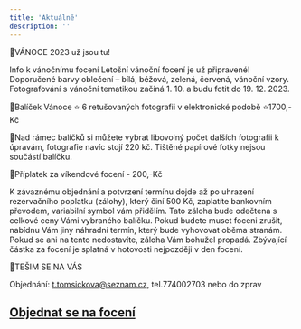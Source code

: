 ```yaml
---
title: 'Aktuálně'
description: ''
---
```


🎄VÁNOCE 2023 už jsou tu!

 Info k vánočnímu focení
Letošní vánoční focení je už připravené! 
Doporučené barvy oblečení – bílá, béžová, zelená, červená, vánoční vzory.
Fotografování s vánoční tematikou začíná 1. 10. a budu fotit do 19. 12. 2023.

  🎄Balíček Vánoce ⭐️ 6 retušovaných fotografii v elektronické podobě ⭐️1700,- Kč
  
  🎄Nad rámec balíčků si můžete vybrat libovolný počet dalších fotografii k úpravám, fotografie navíc stojí 220 kč. Tištěné papírové fotky nejsou součástí balíčku.
  
  🌲Příplatek za víkendové focení - 200,-Kč
  
K závaznému objednání a potvrzení termínu dojde až po uhrazení rezervačního poplatku (zálohy), který činí 500 Kč, zaplatíte bankovním převodem, variabilní symbol vám přidělím. Tato záloha bude odečtena s celkové ceny Vámi vybraného balíčku. Pokud budete muset foceni zrušit, nabídnu Vám jiny náhradní termín, který bude vyhovovat oběma stranám. Pokud se ani na tento nedostavíte, záloha Vám bohužel propadá. Zbývající částka za focení je splatná v hotovosti nejpozději v den focení.

🎄TEŠIM SE NA VÁS

Objednání: t.tomsickova@seznam.cz, tel.774002703 nebo do zprav

## [**Objednat se na focení**](/contact) 
